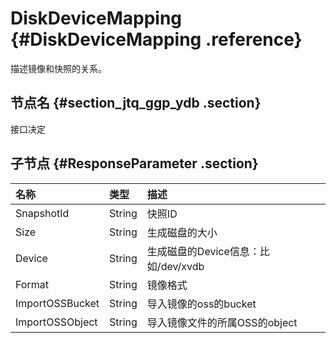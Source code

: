 # DiskDeviceMapping {#DiskDeviceMapping .reference}

描述镜像和快照的关系。

## 节点名 {#section_jtq_ggp_ydb .section}

接口决定

## 子节点 {#ResponseParameter .section}

|名称|类型|描述|
|:-|:-|:-|
|SnapshotId|String|快照ID|
|Size|String|生成磁盘的大小|
|Device|String|生成磁盘的Device信息：比如/dev/xvdb|
|Format|String|镜像格式|
|ImportOSSBucket|String|导入镜像的oss的bucket|
|ImportOSSObject|String|导入镜像文件的所属OSS的object|

